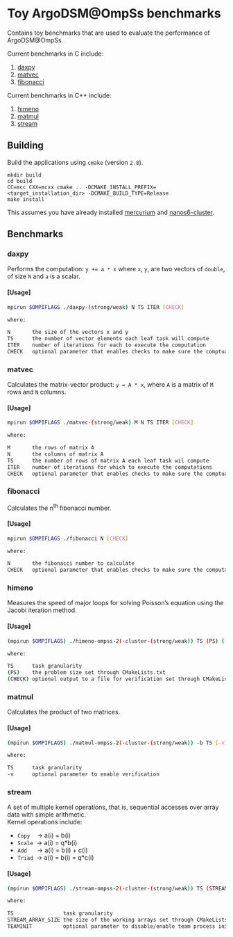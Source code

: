 # Toy ArgoDSM@OmpSs benchmarks

Contains toy benchmarks that are used to evaluate the performance of ArgoDSM@OmpSs.

Current benchmarks in C include:
1. [daxpy](./c_bench/daxpy/)
2. [matvec](./c_bench/matvec/)
3. [fibonacci](./c_bench/fibonacci/)

Current benchmarks in C++ include:
1. [himeno](./cpp_bench/himeno/)
2. [matmul](./cpp_bench/matmul/)
3. [stream](./cpp_bench/stream/)

## Building

Build the applications using `cmake` (version `2.8`).

```shell
mkdir build
cd build
CC=mcc CXX=mcxx cmake .. -DCMAKE_INSTALL_PREFIX=<target_installation_dir> -DCMAKE_BUILD_TYPE=Release
make install
```

This assumes you have already installed [mercurium](https://github.com/bsc-pm/mcxx) and [nanos6-cluster](https://github.com/bsc-pm/nanos6-cluster).

## Benchmarks

### **daxpy**

Performs the computation: `y += a * x` where `x`, `y`, are two vectors of `double`, of size `N` and `a` is a scalar.

#### **[Usage]**

```sh
mpirun $OMPIFLAGS ./daxpy-(strong/weak) N TS ITER [CHECK]

where:

N       the size of the vectors x and y
TS      the number of vector elements each leaf task will compute
ITER    number of iterations for each to execute the computation
CHECK   optional parameter that enables checks to make sure the comptuation is correct
```

### **matvec**

Calculates the matrix-vector product: `y = A * x`, where `A` is a matrix of `M` rows and `N` columns.

#### **[Usage]**

```sh
mpirun $OMPIFLAGS ./matvec-(strong/weak) M N TS ITER [CHECK]

where:

M       the rows of matrix A
N       the columns of matrix A
TS      the number of rows of matrix A each leaf task wil compute
ITER    number of iterations for which to execute the computations
CHECK   optional parameter that enables checks to make sure the comptuation is correct
```

### **fibonacci**

Calculates the n<sup>th</sup> fibonacci number.

#### **[Usage]**

```sh
mpirun $OMPIFLAGS ./fibonacci N [CHECK]

where:

N       the fibonacci number to calculate
CHECK   optional parameter that enables checks to make sure the computation is correct
```

### **himeno**

Measures the speed of major loops for solving Poisson’s equation using the Jacobi iteration method.

#### **[Usage]**

```sh
(mpirun $OMPIFLAGS) ./himeno-ompss-2(-cluster-(strong/weak)) TS (PS) ([CHECK])

where:

TS      task granularity
(PS)    the problem size set through CMakeLists.txt
(CHECK) optional output to a file for verification set through CMakeLists.txt
```

### **matmul**

Calculates the product of two matrices.

#### **[Usage]**

```sh
(mpirun $OMPIFLAGS) ./matmul-ompss-2(-cluster-(strong/weak)) -b TS [-v]

where:

TS      task granularity
-v      optional parameter to enable verification
```

### **stream**

A set of multiple kernel operations, that is, sequential accesses over array data with simple arithmetic. \
Kernel operations include:

+ `Copy`&nbsp;&nbsp;&nbsp;&nbsp;-> a(i) = b(i)
+ `Scale`&nbsp;&nbsp;-> a(i) = q*b(i)
+ `Add`&nbsp;&nbsp;&nbsp;&nbsp;&nbsp;&nbsp;-> a(i) = b(i) + c(i)
+ `Triad`&nbsp;&nbsp;-> a(i) = b(i) = q*c(i)

#### **[Usage]**

```sh
(mpirun $OMPIFLAGS) ./stream-ompss-2(-cluster-(strong/weak)) TS (STREAM_ARRAY_SIZE) ([TEAMINIT])

where:

TS                task granularity
STREAM_ARRAY_SIZE the size of the working arrays set through CMakeLists.txt
TEAMINIT          optional parameter to disable/enable team process initialization on the arrays set through CMakeLists.txt
```
